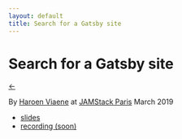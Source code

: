 ```yaml
---
layout: default
title: Search for a Gatsby site
---
```


# Search for a Gatsby site

[←](../..)

By [Haroen Viaene](https://haroen.me) at [JAMStack Paris](https://www.meetup.com/fr-FR/JAMstack-paris/events/257983707/) March 2019

- [slides](https://www.icloud.com/keynote/0EnRFD-qWaTcuMpC7gDmgiwGg#gatsby_search)
- [recording (soon)]()
